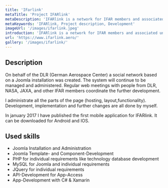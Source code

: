 ```yaml
---
title: 'IFarlink'
metaTitle: 'Project IFARlink'
metaDescription: 'IFARlink is a network for IFAR members and associated universities in aviation research.'
metaKeywords: 'IFARlink, Project description, Development'
imageUrl: '/images/ifarlink.jpeg'
introduction: 'IFARlink is a network for IFAR members and associated universities in aviation research. On behalf of the DLR (German Aerospace Center) a social network based on a Joomla installation was created.'
url: 'https://www.ifarlink.aero/'
gallery: '/images/ifarlink/'
---
```

## Description

On behalf of the DLR (German Aerospace Center) a social network based on a Joomla installation was created. The system will continue to be managed and administered. Regular web meetings with people from DLR, NASA, JAXA, and other IFAR members coordinate the further development.

I administrate all the parts of the page (hosting, layout,functionality). Development, implementation and further changes are all done by myself.

In january 2017 I have published the first mobile application for IFARlink. It can be downloaded for Android and IOS.

## Used skills

* Joomla Installation and Administration
* Joomla Template- and Component-Development
* PHP for individual requirements like technology database development
* MySQL for Joomla and individual requirements
* JQuery for individual requirements
* API-Development for App-Access
* App-Development with C# & Xamarin

